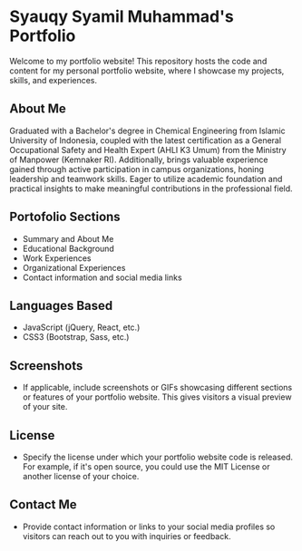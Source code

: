 # Syauqy Syamil Muhammad's Portfolio

Welcome to my portfolio website! This repository hosts the code and content for my personal portfolio website, where I showcase my projects, skills, and experiences.

## About Me

Graduated with a Bachelor's degree in Chemical Engineering from Islamic University of Indonesia, coupled with the latest certification as a General Occupational Safety and Health Expert (AHLI K3 Umum) from the Ministry of Manpower (Kemnaker RI). Additionally, brings valuable experience gained through active participation in campus organizations, honing leadership and teamwork skills. Eager to utilize academic foundation and practical insights to make meaningful contributions in the professional field.


## Portofolio Sections

  - Summary and About Me
  - Educational Background
  - Work Experiences
  - Organizational Experiences
  - Contact information and social media links

## Languages Based

  - JavaScript (jQuery, React, etc.)
  - CSS3 (Bootstrap, Sass, etc.)

## Screenshots

- If applicable, include screenshots or GIFs showcasing different sections or features of your portfolio website. This gives visitors a visual preview of your site.

## License

- Specify the license under which your portfolio website code is released. For example, if it's open source, you could use the MIT License or another license of your choice.

## Contact Me

- Provide contact information or links to your social media profiles so visitors can reach out to you with inquiries or feedback.
